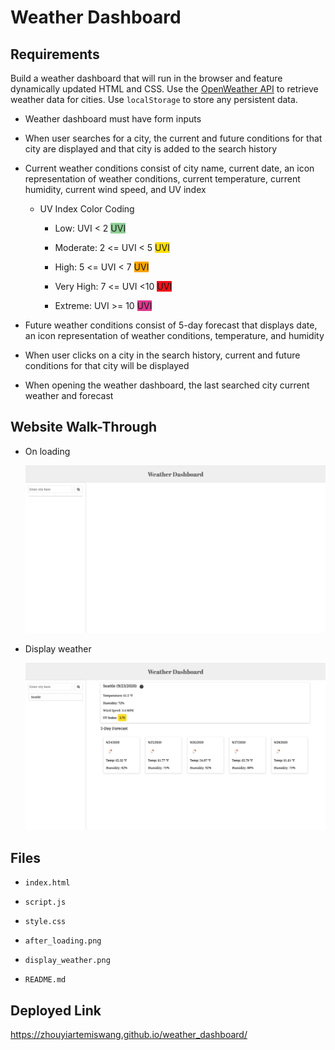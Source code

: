 # Weather Dashboard

## Requirements

Build a weather dashboard that will run in the browser and feature dynamically updated HTML and CSS. Use the [OpenWeather API](https://openweathermap.org/api) to retrieve weather data for cities. Use `localStorage` to store any persistent data.

* Weather dashboard must have form inputs

* When user searches for a city, the current and future conditions for that city are displayed and that city is added to the search history

* Current weather conditions consist of city name, current date, an icon representation of weather conditions, current temperature, current humidity, current wind speed, and UV index

    * UV Index Color Coding

        * Low: UVI < 2  <span style="background-color:#8DCF94">UVI</span>

        * Moderate: 2 <= UVI < 5  <span style="background-color:#FFDF00">UVI</span>

        * High: 5 <= UVI < 7  <span style="background-color:#FAA400">UVI</span>

        * Very High: 7 <= UVI <10  <span style="background-color:#F21017">UVI</span>

        * Extreme: UVI >= 10  <span style="background-color:#DE388F">UVI</span>

* Future weather conditions consist of 5-day forecast that displays date, an icon representation of weather conditions, temperature, and humidity

* When user clicks on a city in the search history, current and future conditions for that city will be displayed

* When opening the weather dashboard, the last searched city current weather and forecast


## Website Walk-Through

* On loading

  <img src="Assets/after_loading.png">

* Display weather

  <img src="Assets/display_weather.png">


## Files

* `index.html`

* `script.js`

* `style.css`

* `after_loading.png`

* `display_weather.png`

* `README.md`


## Deployed Link
https://zhouyiartemiswang.github.io/weather_dashboard/
